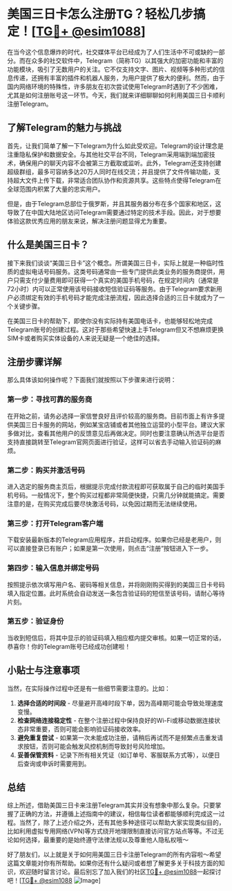 # 美国三日卡怎么注册TG？轻松几步搞定！[[TG💪+ @esim1088](https://t.me/s/esim1088)]

在当今这个信息爆炸的时代，社交媒体平台已经成为了人们生活中不可或缺的一部分。而在众多的社交软件中，Telegram（简称TG）以其强大的加密功能和丰富的功能模块，吸引了无数用户的关注。它不仅支持文字、图片、视频等多种形式的信息传递，还拥有丰富的插件和机器人服务，为用户提供了极大的便利。然而，由于国内网络环境的特殊性，许多朋友在初次尝试使用Telegram时遇到了不少困难，尤其是如何注册账号这一环节。今天，我们就来详细聊聊如何利用美国三日卡顺利注册Telegram。

## 了解Telegram的魅力与挑战

首先，让我们简单了解一下Telegram为什么如此受欢迎。Telegram的设计理念是注重隐私保护和数据安全。与其他社交平台不同，Telegram采用端到端加密技术，确保用户的聊天内容不会被第三方截取或监听。此外，Telegram还支持创建超级群组，最多可容纳多达20万人同时在线交流；并且提供了文件传输功能，支持超大文件上传下载，非常适合团队协作和资源共享。这些特点使得Telegram在全球范围内积累了大量的忠实用户。

但是，由于Telegram总部位于俄罗斯，并且其服务器分布在多个国家和地区，这导致了在中国大陆地区访问Telegram需要通过特定的技术手段。因此，对于想要体验这款优秀应用的朋友来说，解决注册问题显得尤为重要。

## 什么是美国三日卡？

接下来我们谈谈“美国三日卡”这个概念。所谓美国三日卡，实际上就是一种临时性质的虚拟电话号码服务。这类号码通常由一些专门提供此类业务的服务商提供，用户只需支付少量费用即可获得一个真实的美国手机号码，在规定时间内（通常是72小时）内可以正常使用该号码接收短信验证码等服务。由于Telegram要求新用户必须绑定有效的手机号码才能完成注册流程，因此选择合适的三日卡就成为了一个关键步骤。

在美国三日卡的帮助下，即使你没有实际持有美国电话卡，也能够轻松地完成Telegram账号的创建过程。这对于那些希望快速上手Telegram但又不想麻烦更换SIM卡或者购买实体设备的人来说无疑是一个绝佳的选择。

## 注册步骤详解

那么具体该如何操作呢？下面我们就按照以下步骤来进行说明：

### 第一步：寻找可靠的服务商
在开始之前，请务必选择一家信誉良好且评价较高的服务商。目前市面上有许多提供美国三日卡服务的网站，例如某宝店铺或者其他独立运营的小型平台。建议大家多做对比，查看其他用户的反馈意见后再做决定。同时也要注意确认所选平台是否支持直接跳转至Telegram官网页面进行验证，这样可以省去手动输入验证码的麻烦。

### 第二步：购买并激活号码
进入选定的服务商主页后，根据提示完成付款流程即可获取属于自己的临时美国手机号码。一般情况下，整个购买过程都非常简便快捷，只需几分钟就能搞定。需要注意的是，在购买完成后要尽快激活号码，以免因过期而无法继续使用。

### 第三步：打开Telegram客户端
下载安装最新版本的Telegram应用程序，并启动程序。如果你已经是老用户，则可以直接登录已有账户；如果是第一次使用，则点击“注册”按钮进入下一步。

### 第四步：输入信息并绑定号码
按照提示依次填写用户名、密码等相关信息，并将刚刚购买得到的美国三日卡号码填入指定位置。此时系统会自动发送一条包含验证码的短信至该号码，请耐心等待片刻。

### 第五步：验证身份
当收到短信后，将其中显示的验证码填入相应框内提交审核。如果一切正常的话，恭喜你！你的Telegram账号已经成功创建啦！

## 小贴士与注意事项

当然，在实际操作过程中还是有一些细节需要注意的。比如：

1. **选择合适的时间段** - 尽量避开高峰时段下单，因为高峰期可能会导致处理速度变慢。
2. **检查网络连接稳定性** - 在整个注册过程中保持良好的Wi-Fi或移动数据连接状态非常重要，否则可能会影响验证码接收效率。
3. **避免重复尝试** - 如果第一次未能成功注册，请稍后再试而不是频繁点击重发请求按钮，否则可能会触发风控机制而导致封号风险增加。
4. **妥善保管资料** - 记录下所有相关凭证（如订单号、客服联系方式等），以便日后查询或申诉时需要用到。

## 总结

综上所述，借助美国三日卡来注册Telegram其实并没有想象中那么复杂。只要掌握了正确的方法，并遵循上述指南中的建议，相信每位读者都能够顺利完成这一过程。当然了，除了上述介绍之外，还有其他多种途径可以帮助大家实现类似目的，比如利用虚拟专用网络(VPN)等方式绕开地理限制直接访问官方站点等等。不过无论如何选择，最重要的是始终遵守法律法规以及尊重他人隐私权哦～

好了朋友们，以上就是关于如何用美国三日卡注册Telegram的所有内容啦～希望这篇文章能对你有所帮助。如果你还有什么疑问或者想了解更多关于科技方面的知识，欢迎随时留言讨论。最后别忘了加入我们的社区[TG💪+ @esim1088](https://t.me/s/esim1088)一起探讨吧！[[TG💪+ @esim1088](https://t.me/s/esim1088) ![Image](https://i.postimg.cc/4NQfJmqS/Snipaste-2025-05-13-00-14-12.png)]